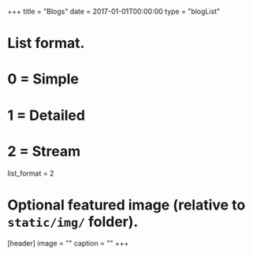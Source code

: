 +++
title = "Blogs"
date = 2017-01-01T00:00:00
type = "blogList"

# List format.
#   0 = Simple
#   1 = Detailed
#   2 = Stream
list_format = 2

# Optional featured image (relative to `static/img/` folder).
[header]
image = ""
caption = ""
+++
